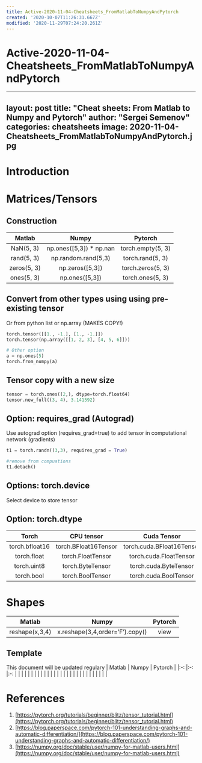 ```yaml
---
title: Active-2020-11-04-Cheatsheets_FromMatlabToNumpyAndPytorch
created: '2020-10-07T11:26:31.667Z'
modified: '2020-11-29T07:24:20.261Z'
---
```


# Active-2020-11-04-Cheatsheets_FromMatlabToNumpyAndPytorch

---
layout: post
title: "Cheat sheets: From Matlab to Numpy and Pytorch"
author: "Sergei Semenov"
categories: cheatsheets
image: 2020-11-04-Cheatsheets_FromMatlabToNumpyAndPytorch.jpg
---
# Introduction

# Matrices/Tensors
## Construction
| Matlab  	|  Numpy 	|  Pytorch 	|
|:-:	|:-:	|:-:	|
| NaN(5, 3)	 | np.ones([5,3]) * np.nan | torch.empty(5, 3)	|
| rand(5, 3) |  np.random.rand(5,3) 	| torch.rand(5, 3)	|
| zeros(5, 3)	|  np.zeros([5,3]) 	| torch.zeros(5, 3)	|
| ones(5, 3) |  np.ones([5,3]) 	| torch.ones(5, 3)	|

## Convert from other types using using pre-existing tensor
Or from python list or np.array (MAKES COPY!)
```python
torch.tensor([[1., -1.], [1., -1.]])
torch.tensor(np.array([[1, 2, 3], [4, 5, 6]]))

# Other option
a = np.ones(5)
torch.from_numpy(a)
```

## Tensor copy with a new size 
```python
tensor = torch.ones((2,), dtype=torch.float64)
tensor.new_full((3, 4), 3.141592)
```

## Option: requires_grad (Autograd)
Use autograd option (requires_grad=true) to add tensor in computational network 
(gradients)
```python
t1 = torch.randn((3,3), requires_grad = True) 

#remove from compuations 
t1.detach()
```

## Options: torch.device

Select device to store tensor

## Option: torch.dtype

| Torch  	|  CPU tensor 	|  Cuda Tensor 	|
|:-:	|:-:	|:-:	|
| torch.bfloat16 | torch.BFloat16Tensor	| torch.cuda.BFloat16Tensor	|
| torch.float | torch.FloatTensor | torch.cuda.FloatTensor |
| torch.uint8 | torch.ByteTensor | torch.cuda.ByteTensor |
| torch.bool | torch.BoolTensor | torch.cuda.BoolTensor |

# Shapes
| Matlab  	|  Numpy 	|  Pytorch 	|
|:-:	|:-:	|:-:	|
| reshape(x,3,4)	|  x.reshape(3,4,order=’F’).copy()  	| view  	|



## Template
This document will be updated regulary
| Matlab  	|  Numpy 	|  Pytorch 	|
|:-:	|:-:	|:-:	|
|   	|   	|   	|
|   	|   	|   	|
|   	|   	|   	|
|   	|   	|   	|
|   	|   	|   	|
|   	|   	|   	|
|   	|   	|   	|


# References
1. [https://pytorch.org/tutorials/beginner/blitz/tensor_tutorial.html](https://pytorch.org/tutorials/beginner/blitz/tensor_tutorial.html)
2. [https://blog.paperspace.com/pytorch-101-understanding-graphs-and-automatic-differentiation/](https://blog.paperspace.com/pytorch-101-understanding-graphs-and-automatic-differentiation/)
3. [https://numpy.org/doc/stable/user/numpy-for-matlab-users.html](https://numpy.org/doc/stable/user/numpy-for-matlab-users.html)

